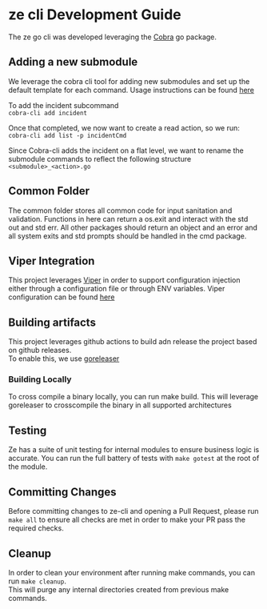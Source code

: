 # ze cli Development Guide

The ze go cli was developed leveraging the [Cobra](https://github.com/spf13/cobra) go package.

## Adding a new submodule

We leverage the cobra cli tool for adding new submodules and set up the default
template for each command.  Usage instructions can be found [here](https://github.com/spf13/cobra-cli/blob/main/README.md)

To add the incident subcommand  
`cobra-cli add incident`

Once that completed, we now want to create a read action, so we run:
`cobra-cli add list -p incidentCmd`

Since Cobra-cli adds the incident on a flat level, we want to rename the
submodule commands to reflect the following structure
`<submodule>_<action>.go`

## Common Folder

The common folder stores all common code for input sanitation and validation.
Functions in here can return a os.exit and interact with the std out and std err.
All other packages should return an object and an error and all system exits
and std prompts should be handled in the cmd package.

## Viper Integration

This project leverages [Viper](https://github.com/spf13/viper) in order to support
configuration injection either through a configuration file or through ENV variables.
Viper configuration can be found [here](cmd/root.go)

## Building artifacts

This project leverages github actions to build adn release the project based on github releases.  
To enable this, we use [goreleaser](https://github.com/goreleaser/goreleaser)

### Building Locally

To cross compile a binary locally, you can run make build.  This will leverage goreleaser to crosscompile the binary in all supported architectures

## Testing

Ze has a suite of unit testing for internal modules to ensure business logic is accurate. You can run the full battery of tests with `make gotest` at the root of the module.

## Committing Changes

Before committing changes to ze-cli and opening a Pull Request, please run `make all` to ensure all checks are met in order
to make your PR pass the required checks.

## Cleanup

In order to clean your environment after running make commands, you can run `make cleanup`.  
This will purge any internal directories created from previous make commands.
